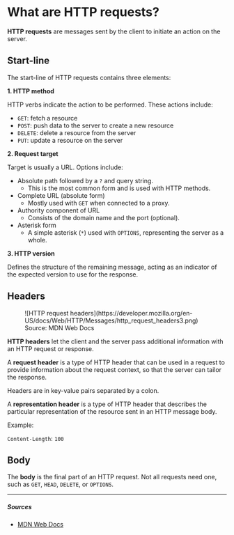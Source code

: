# What are HTTP requests?

**HTTP requests** are messages sent by the client to initiate an action on the server.

## Start-line

The start-line of HTTP requests contains three elements:

**1. HTTP method**

HTTP verbs indicate the action to be performed. These actions include:

- `GET`: fetch a resource
- `POST`: push data to the server to create a new resource
- `DELETE`: delete a resource from the server
- `PUT`: update a resource on the server

**2. Request target**

Target is usually a URL. Options include:

- Absolute path followed by a `?` and query string.
    - This is the most common form and is used with HTTP methods.
- Complete URL (absolute form)
    - Mostly used with `GET` when connected to a proxy.
- Authority component of URL
    - Consists of the domain name and the port (optional).
- Asterisk form
    - A simple asterisk (`*`) used with `OPTIONS`, representing the server as a whole.

**3. HTTP version**

Defines the structure of the remaining message, acting as an indicator of the expected version to use for the response.

## Headers

<figure markdown>
  ![HTTP request headers](https://developer.mozilla.org/en-US/docs/Web/HTTP/Messages/http_request_headers3.png)
  <figcaption>Source: MDN Web Docs</figcaption>
</figure>

**HTTP headers** let the client and the server pass additional information with an HTTP request or response.

A **request header** is a type of HTTP header that can be used in a request to provide information about the request context, so that the server can tailor the response.

Headers are in key-value pairs separated by a colon.

A **representation header** is a type of HTTP header that describes the particular representation of the resource sent in an HTTP message body.

Example:

`Content-Length`: `100`

## Body

The **body** is the final part of an HTTP request. Not all requests need one, such as `GET`, `HEAD`, `DELETE`, or `OPTIONS`.

***

##### Sources
- [MDN Web Docs](https://developer.mozilla.org/en-US/)